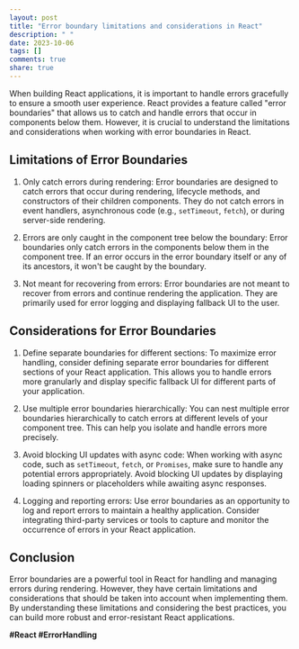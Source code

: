 ```yaml
---
layout: post
title: "Error boundary limitations and considerations in React"
description: " "
date: 2023-10-06
tags: []
comments: true
share: true
---
```


When building React applications, it is important to handle errors gracefully to ensure a smooth user experience. React provides a feature called "error boundaries" that allows us to catch and handle errors that occur in components below them. However, it is crucial to understand the limitations and considerations when working with error boundaries in React.

## Limitations of Error Boundaries

1. Only catch errors during rendering: Error boundaries are designed to catch errors that occur during rendering, lifecycle methods, and constructors of their children components. They do not catch errors in event handlers, asynchronous code (e.g., `setTimeout`, `fetch`), or during server-side rendering.

2. Errors are only caught in the component tree below the boundary: Error boundaries only catch errors in the components below them in the component tree. If an error occurs in the error boundary itself or any of its ancestors, it won't be caught by the boundary.

3. Not meant for recovering from errors: Error boundaries are not meant to recover from errors and continue rendering the application. They are primarily used for error logging and displaying fallback UI to the user.

## Considerations for Error Boundaries

1. Define separate boundaries for different sections: To maximize error handling, consider defining separate error boundaries for different sections of your React application. This allows you to handle errors more granularly and display specific fallback UI for different parts of your application.

2. Use multiple error boundaries hierarchically: You can nest multiple error boundaries hierarchically to catch errors at different levels of your component tree. This can help you isolate and handle errors more precisely.

3. Avoid blocking UI updates with async code: When working with async code, such as `setTimeout`, `fetch`, or `Promises`, make sure to handle any potential errors appropriately. Avoid blocking UI updates by displaying loading spinners or placeholders while awaiting async responses.

4. Logging and reporting errors: Use error boundaries as an opportunity to log and report errors to maintain a healthy application. Consider integrating third-party services or tools to capture and monitor the occurrence of errors in your React application.

## Conclusion

Error boundaries are a powerful tool in React for handling and managing errors during rendering. However, they have certain limitations and considerations that should be taken into account when implementing them. By understanding these limitations and considering the best practices, you can build more robust and error-resistant React applications.

**#React #ErrorHandling**